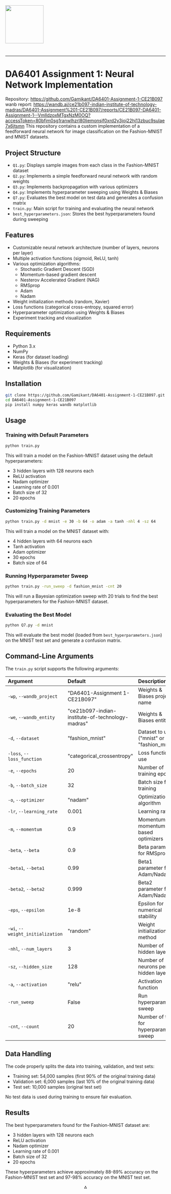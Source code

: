 <img src="https://r2cdn.perplexity.ai/pplx-full-logo-primary-dark%402x.png" class="logo" width="120"/>

# 

---

# DA6401 Assignment 1: Neural Network Implementation

Repository: https://github.com/Gamikant/DA6401-Assignment-1-CE21B097
wanb report: https://wandb.ai/ce21b097-indian-institute-of-technology-madras/DA6401-Assignment%201-CE21B097/reports/CE21B097-DA6401-Assignment-1--VmlldzoxMTgxNzM0OQ?accessToken=80bfjm0sg1ranwlhzrl80liemonsjf0xrd2y3joj22hj13zbuc9sulae7x6jtsmn
This repository contains a custom implementation of a feedforward neural network for image classification on the Fashion-MNIST and MNIST datasets.

## Project Structure

- `Q1.py`: Displays sample images from each class in the Fashion-MNIST dataset
- `Q2.py`: Implements a simple feedforward neural network with random weights
- `Q3.py`: Implements backpropagation with various optimizers
- `Q4.py`: Implements hyperparameter sweeping using Weights \& Biases
- `Q7.py`: Evaluates the best model on test data and generates a confusion matrix
- `train.py`: Main script for training and evaluating the neural network
- `best_hyperparameters.json`: Stores the best hyperparameters found during sweeping


## Features

- Customizable neural network architecture (number of layers, neurons per layer)
- Multiple activation functions (sigmoid, ReLU, tanh)
- Various optimization algorithms:
    - Stochastic Gradient Descent (SGD)
    - Momentum-based gradient descent
    - Nesterov Accelerated Gradient (NAG)
    - RMSprop
    - Adam
    - Nadam
- Weight initialization methods (random, Xavier)
- Loss functions (categorical cross-entropy, squared error)
- Hyperparameter optimization using Weights \& Biases
- Experiment tracking and visualization


## Requirements

- Python 3.x
- NumPy
- Keras (for dataset loading)
- Weights \& Biases (for experiment tracking)
- Matplotlib (for visualization)


## Installation

```bash
git clone https://github.com/Gamikant/DA6401-Assignment-1-CE21B097.git
cd DA6401-Assignment-1-CE21B097
pip install numpy keras wandb matplotlib
```


## Usage

### Training with Default Parameters

```bash
python train.py
```

This will train a model on the Fashion-MNIST dataset using the default hyperparameters:

- 3 hidden layers with 128 neurons each
- ReLU activation
- Nadam optimizer
- Learning rate of 0.001
- Batch size of 32
- 20 epochs


### Customizing Training Parameters

```bash
python train.py -d mnist -e 30 -b 64 -o adam -a tanh -nhl 4 -sz 64
```

This will train a model on the MNIST dataset with:

- 4 hidden layers with 64 neurons each
- Tanh activation
- Adam optimizer
- 30 epochs
- Batch size of 64


### Running Hyperparameter Sweep

```bash
python train.py -run_sweep -d fashion_mnist -cnt 20
```

This will run a Bayesian optimization sweep with 20 trials to find the best hyperparameters for the Fashion-MNIST dataset.

### Evaluating the Best Model

```bash
python Q7.py -d mnist
```

This will evaluate the best model (loaded from `best_hyperparameters.json`) on the MNIST test set and generate a confusion matrix.

## Command-Line Arguments

The `train.py` script supports the following arguments:


| Argument | Default | Description |
| :-- | :-- | :-- |
| `-wp`, `--wandb_project` | "DA6401-Assignment 1-CE21B097" | Weights \& Biases project name |
| `-we`, `--wandb_entity` | "ce21b097-indian-institute-of-technology-madras" | Weights \& Biases entity |
| `-d`, `--dataset` | "fashion_mnist" | Dataset to use ("mnist" or "fashion_mnist") |
| `-loss`, `--loss_function` | "categorical_crossentropy" | Loss function to use |
| `-e`, `--epochs` | 20 | Number of training epochs |
| `-b`, `--batch_size` | 32 | Batch size for training |
| `-o`, `--optimizer` | "nadam" | Optimization algorithm |
| `-lr`, `--learning_rate` | 0.001 | Learning rate |
| `-m`, `--momentum` | 0.9 | Momentum for momentum-based optimizers |
| `-beta`, `--beta` | 0.9 | Beta parameter for RMSprop |
| `-beta1`, `--beta1` | 0.99 | Beta1 parameter for Adam/Nadam |
| `-beta2`, `--beta2` | 0.999 | Beta2 parameter for Adam/Nadam |
| `-eps`, `--epsilon` | 1e-8 | Epsilon for numerical stability |
| `-wi`, `--weight_initialization` | "random" | Weight initialization method |
| `-nhl`, `--num_layers` | 3 | Number of hidden layers |
| `-sz`, `--hidden_size` | 128 | Number of neurons per hidden layer |
| `-a`, `--activation` | "relu" | Activation function |
| `-run_sweep` | False | Run hyperparameter sweep |
| `-cnt`, `--count` | 20 | Number of trials for hyperparameter sweep |

## Data Handling

The code properly splits the data into training, validation, and test sets:

- Training set: 54,000 samples (first 90% of the original training data)
- Validation set: 6,000 samples (last 10% of the original training data)
- Test set: 10,000 samples (original test set)

No test data is used during training to ensure fair evaluation.

## Results

The best hyperparameters found for the Fashion-MNIST dataset are:

- 3 hidden layers with 128 neurons each
- ReLU activation
- Nadam optimizer
- Learning rate of 0.001
- Batch size of 32
- 20 epochs

These hyperparameters achieve approximately 88-89% accuracy on the Fashion-MNIST test set and 97-98% accuracy on the MNIST test set.

<div style="text-align: center">⁂</div>

[^1]: https://ppl-ai-file-upload.s3.amazonaws.com/web/direct-files/50027824/6134e699-4da2-4080-a0d4-abe52a7b5b78/CE21B097-DA6401-Assignment-1-_-DA6401-Assignment-1-CE21B097-Weights-Biases.pdf

[^2]: https://ppl-ai-file-upload.s3.amazonaws.com/web/direct-files/50027824/6ea1a0cc-7293-4158-95c4-f440ae4e5d2a/Q1.py

[^3]: https://ppl-ai-file-upload.s3.amazonaws.com/web/direct-files/50027824/fff15d59-c9c8-4802-ad0b-85cfed20120b/Q2.py

[^4]: https://ppl-ai-file-upload.s3.amazonaws.com/web/direct-files/50027824/c507d093-7c31-44a5-a3ac-24a79041eeda/Q7.py

[^5]: https://ppl-ai-file-upload.s3.amazonaws.com/web/direct-files/50027824/5fccc976-eeb0-4ec3-bb71-50bb78a3a2b9/best_hyperparameters.json

[^6]: https://ppl-ai-file-upload.s3.amazonaws.com/web/direct-files/50027824/77ce21ab-f606-4270-aa1b-17e7669f8ff3/Q3.py

[^7]: https://ppl-ai-file-upload.s3.amazonaws.com/web/direct-files/50027824/c01f3cbd-68dc-434d-8c82-6690bc874b05/Q4.py

[^8]: https://ppl-ai-file-upload.s3.amazonaws.com/web/direct-files/50027824/53908220-337e-43a7-9a6e-69391032a5fa/train.py

[^9]: https://github.com

